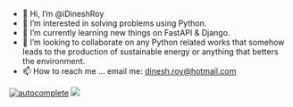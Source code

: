 - 👋 Hi, I’m @iDineshRoy
- 👀 I’m interested in solving problems using Python.
- 🌱 I’m currently learning new things on FastAPI & Django.
- 💞️ I’m looking to collaborate on any Python related works that somehow leads to the production of sustainable energy or anything that betters the environment.
- 📫 How to reach me ... email me: dinesh.roy@hotmail.com

<!---
iDineshRoy/iDineshRoy is a ✨ special ✨ repository because its `README.md` (this file) appears on your GitHub profile.
You can click the Preview link to take a look at your changes.
--->
[![autocomplete](https://codeium.com/badges/user/dineshroy/autocomplete)](https://codeium.com/profile/dineshroy)
[![](https://visitcount.itsvg.in/api?id=idineshroy&label=Profile%20Views&color=6&icon=5&pretty=false)](https://visitcount.itsvg.in)
